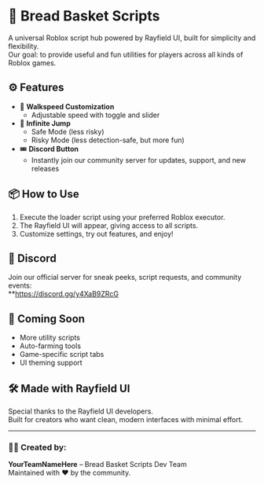 # 🍞 Bread Basket Scripts

A universal Roblox script hub powered by Rayfield UI, built for simplicity and flexibility.  
Our goal: to provide useful and fun utilities for players across all kinds of Roblox games.

## ⚙️ Features

- 🎯 **Walkspeed Customization**
  - Adjustable speed with toggle and slider
- 🦘 **Infinite Jump**
  - Safe Mode (less risky)
  - Risky Mode (less detection-safe, but more fun)
- 🎟️ **Discord Button**
  - Instantly join our community server for updates, support, and new releases

## 📦 How to Use

1. Execute the loader script using your preferred Roblox executor.
2. The Rayfield UI will appear, giving access to all scripts.
3. Customize settings, try out features, and enjoy!

## 🔗 Discord

Join our official server for sneak peeks, script requests, and community events:  
**https://discord.gg/y4XaB9ZRcG

## 🧠 Coming Soon

- More utility scripts
- Auto-farming tools
- Game-specific script tabs
- UI theming support

## 🛠️ Made with Rayfield UI

Special thanks to the Rayfield UI developers.  
Built for creators who want clean, modern interfaces with minimal effort.

---

### 🧑‍💻 Created by:
**YourTeamNameHere** – Bread Basket Scripts Dev Team  
Maintained with ❤️ by the community.
